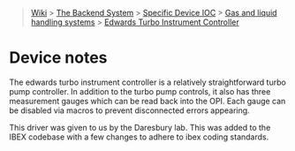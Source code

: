 > [Wiki](Home) > [The Backend System](The-Backend-System) > [Specific Device IOC](Specific-Device-IOC) > [Gas and liquid handling systems](Gas-And-Liquid-Handling-Systems) > [Edwards Turbo Instrument Controller](Edwards-Turbo-Instrument-Controller)
# Device notes

The edwards turbo instrument controller is a relatively straightforward turbo pump controller. In addition to the turbo pump controls, it also has three measurement gauges which can be read back into the OPI. Each gauge can be disabled via macros to prevent disconnected errors appearing.

This driver was given to us by the Daresbury lab. This was added to the IBEX codebase with a few changes to adhere to ibex coding standards.